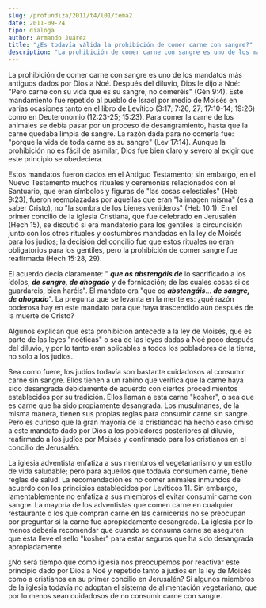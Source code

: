 ```yaml
---
slug: /profundiza/2011/t4/l01/tema2
date: 2011-09-24
tipo: dialoga
author: Armando Juárez
title: "¿Es todavía válida la prohibición de comer carne con sangre?"
description: "La prohibición de comer carne con sangre es uno de los mandatos más antiguos  dados por Dios a Noé. Después del diluvio, Dios le dijo a Noé: “Pero carne con  su vida que es su sangre, no comeréis” (Gén 9:4). Este mandamiento fue repetido  al pueblo de Israel por medio de Moisé..."
---
```


La prohibición de comer carne con sangre es uno de los mandatos más antiguos dados por Dios a Noé. Después del diluvio, Dios le dijo a Noé: "Pero carne con su vida que es su sangre, no comeréis" (Gén 9:4). Este mandamiento fue repetido al pueblo de Israel por medio de Moisés en varias ocasiones tanto en el libro de Levítico (3:17; 7:26, 27; 17:10-14; 19:26) como en Deuteronomio (12:23-25; 15:23). Para comer la carne de los animales se debía pasar por un proceso de desangramiento, hasta que la carne quedaba limpia de sangre. La razón dada para no comerla fue: "porque la vida de toda carne es su sangre" (Lev 17:14). Aunque la prohibición no es fácil de asimilar, Dios fue bien claro y severo al exigir que este principio se obedeciera.

Estos mandatos fueron dados en el Antiguo Testamento; sin embargo, en el Nuevo Testamento muchos rituales y ceremonias relacionados con el Santuario, que eran símbolos y figuras de "las cosas celestiales" (Heb 9:23), fueron reemplazadas por aquellas que eran "la imagen misma" (es a saber Cristo), no "la sombra de los bienes venideros" (Heb 10:1). En el primer concilio de la iglesia Cristiana, que fue celebrado en Jerusalén (Hech 15), se discutió si era mandatorio para los gentiles la circuncisión junto con los otros rituales y costumbres mandadas en la ley de Moisés para los judíos; la decisión del concilio fue que estos rituales no eran obligatorios para los gentiles, pero la prohibición de comer sangre fue reafirmada (Hech 15:28, 29).

El acuerdo decía claramente: " **_que os abstengáis de_** lo sacrificado a los ídolos, **_de sangre, de ahogado_** y de fornicación; de las cuales cosas si os guardareis, bien haréis". El mandato era "que os **_abstengáis_**… **_de_** **_sangre, de ahogado_**". La pregunta que se levanta en la mente es: ¿qué razón poderosa hay en este mandato para que haya trascendido aún después de la muerte de Cristo?

Algunos explican que esta prohibición antecede a la ley de Moisés, que es parte de las leyes "noéticas" o sea de las leyes dadas a Noé poco después del diluvio, y por lo tanto eran aplicables a todos los pobladores de la tierra, no solo a los judíos.

Sea como fuere, los judíos todavía son bastante cuidadosos al consumir carne sin sangre. Ellos tienen a un rabino que verifica que la carne haya sido desangrada debidamente de acuerdo con ciertos procedimientos establecidos por su tradición. Ellos llaman a esta carne "kosher", o sea que es carne que ha sido propiamente desangrada. Los musulmanes, de la misma manera, tienen sus propias reglas para consumir carne sin sangre. Pero es curioso que la gran mayoría de la cristiandad ha hecho caso omiso a este mandato dado por Dios a los pobladores posteriores al diluvio, reafirmado a los judíos por Moisés y confirmado para los cristianos en el concilio de Jerusalén.

La iglesia adventista enfatiza a sus miembros el vegetarianismo y un estilo de vida saludable; pero para aquellos que todavía consumen carne, tiene reglas de salud. La recomendación es no comer animales inmundos de acuerdo con los principios establecidos por Levíticos 11. Sin embargo, lamentablemente no enfatiza a sus miembros el evitar consumir carne con sangre. La mayoría de los adventistas que comen carne en cualquier restaurante o los que compran carne en las carnicerías no se preocupan por preguntar si la carne fue apropiadamente desangrada. La iglesia por lo menos debería recomendar que cuando se consuma carne se aseguren que ésta lleve el sello "kosher" para estar seguros que ha sido desangrada apropiadamente.

¿No será tiempo que como iglesia nos preocupemos por reactivar este principio dado por Dios a Noé y repetido tanto a judíos en la ley de Moisés como a cristianos en su primer concilio en Jerusalén? Si algunos miembros de la iglesia todavía no adoptan el sistema de alimentación vegetariano, que por lo menos sean cuidadosos de no consumir carne con sangre.
